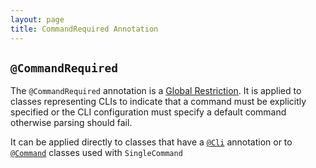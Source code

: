 ```yaml
---
layout: page
title: CommandRequired Annotation
---
```


## `@CommandRequired`

The `@CommandRequired` annotation is a [Global Restriction](../restrictions/global.html).  It is applied to classes representing CLIs to indicate that a command must be explicitly specified or the CLI configuration must specify a default command otherwise parsing should fail.

It can be applied directly to classes that have a [`@Cli`](cli.html) annotation or to [`@Command`](command.html) classes used with `SingleCommand`